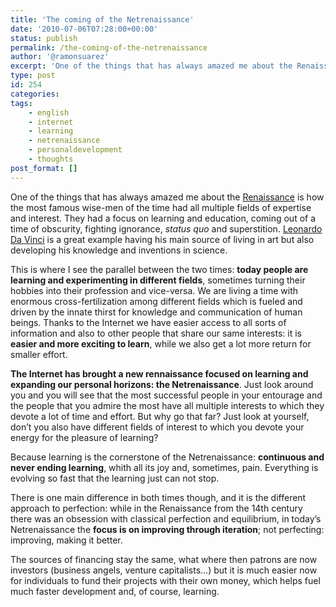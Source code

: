 ```yaml
---
title: 'The coming of the Netrenaissance'
date: '2010-07-06T07:28:00+00:00'
status: publish
permalink: /the-coming-of-the-netrenaissance
author: '@ramonsuarez'
excerpt: 'One of the things that has always amazed me about the Renaissance is how the most famous wise-men of the time had all multiple fields of expertise and interest. They had a focus on learning and education, coming out of a time of obscurity, fightin...'
type: post
id: 254
categories:
tags:
    - english
    - internet
    - learning
    - netrenaissance
    - personaldevelopment
    - thoughts
post_format: []
---
```

One of the things that has always amazed me about the [Renaissance](http://en.wikipedia.org/wiki/Renaissance "What is the Renaissance? Learn it in the Wikipedia") is how the most famous wise-men of the time had all multiple fields of expertise and interest. They had a focus on learning and education, coming out of a time of obscurity, fighting ignorance, *status quo* and superstition. [Leonardo Da Vinci](http://en.wikipedia.org/wiki/Leonardo_da_Vinci "Learn about Leonardo Da Vinci in the Wikipedia") is a great example having his main source of living in art but also developing his knowledge and inventions in science.

This is where I see the parallel between the two times: **today people are learning and experimenting in different fields**, sometimes turning their hobbies into their profession and vice-versa. We are living a time with enormous cross-fertilization among different fields which is fueled and driven by the innate thirst for knowledge and communication of human beings. Thanks to the Internet we have easier access to all sorts of information and also to other people that share our same interests: it is **easier and more exciting to learn**, while we also get a lot more return for smaller effort.

**The Internet has brought a new rennaissance focused on learning and expanding our personal horizons: the Netrenaissance**. Just look around you and you will see that the most successful people in your entourage and the people that you admire the most have all multiple interests to which they devote a lot of time and effort. But why go that far? Just look at yourself, don’t you also have different fields of interest to which you devote your energy for the pleasure of learning?

Because learning is the cornerstone of the Netrenaissance: **continuous and never ending learning**, whith all its joy and, sometimes, pain. Everything is evolving so fast that the learning just can not stop.

There is one main difference in both times though, and it is the different approach to perfection: while in the Renaissance from the 14th century there was an obsession with classical perfection and equilibrium, in today’s Netrenaissance the **focus is on improving through iteration**; not perfecting: improving, making it better.

The sources of financing stay the same, what where then patrons are now investors (business angels, venture capitalists…) but it is much easier now for individuals to fund their projects with their own money, which helps fuel much faster development and, of course, learning.